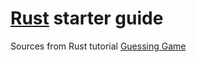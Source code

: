 # [Rust](https://www.rust-lang.org) starter guide

Sources from Rust tutorial [Guessing Game](https://doc.rust-lang.org/book/guessing-game.html)
